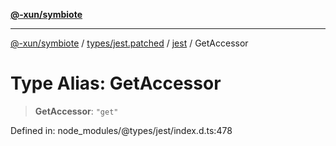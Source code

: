 [**@-xun/symbiote**](../../../../../README.md)

***

[@-xun/symbiote](../../../../../README.md) / [types/jest.patched](../../../README.md) / [jest](../README.md) / GetAccessor

# Type Alias: GetAccessor

> **GetAccessor**: `"get"`

Defined in: node\_modules/@types/jest/index.d.ts:478
